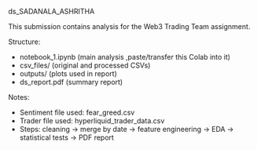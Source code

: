 ds_SADANALA_ASHRITHA

This submission contains analysis for the Web3 Trading Team assignment.

Structure:
- notebook_1.ipynb  (main analysis ,paste/transfer this Colab into it)
- csv_files/        (original and processed CSVs)
- outputs/          (plots used in report)
- ds_report.pdf     (summary report)

Notes:
- Sentiment file used: fear_greed.csv
- Trader file used: hyperliquid_trader_data.csv
- Steps: cleaning -> merge by date -> feature engineering -> EDA -> statistical tests -> PDF report
